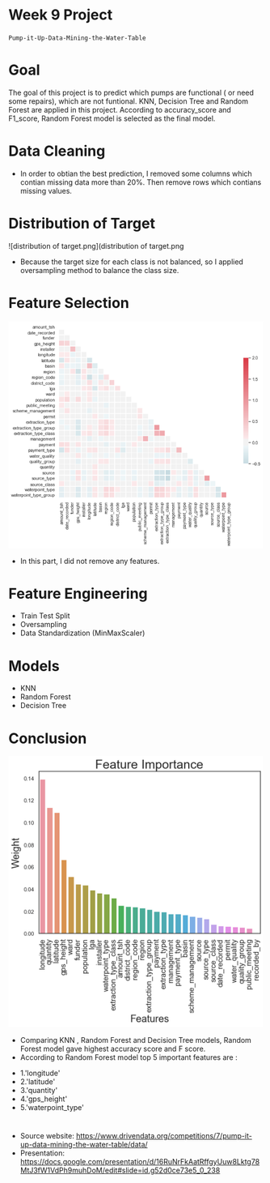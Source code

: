# Week 9 Project  
`Pump-it-Up-Data-Mining-the-Water-Table`

# Goal
The goal of this project is to predict which pumps are functional ( or need some repairs), which are not funtional. KNN, Decision Tree and Random Forest are applied in this project. According to accuracy_score and F1_score, Random Forest model is selected as the final model. 

# Data Cleaning  
- In order to obtian the best prediction, I removed some columns which contian missing data more than 20%. Then remove rows which contians missing values.

# Distribution of Target
![distribution of target.png](distribution of target.png
 - Because the target size for each class is not balanced, so I applied oversampling method to balance the class size.
# Feature Selection
![matrix.png](matrix.png)
- In this part, I did not remove any features.  
# Feature Engineering
- Train Test Split
- Oversampling
- Data Standardization (MinMaxScaler)
# Models
- KNN         
- Random Forest 
- Decision Tree
# Conclusion
![feature_importance.png](feature_importance.png)
- Comparing KNN , Random Forest and Decision Tree models, Random Forest model gave highest accuracy score and F score.  
- According to Random Forest model top 5 important features are :
 * 1.'longitude' 
 * 2.'latitude'
 * 3.'quantity'
 * 4.'gps_height'
 * 5.'waterpoint_type'
 
 
 #    
- Source website: https://www.drivendata.org/competitions/7/pump-it-up-data-mining-the-water-table/data/
- Presentation:
https://docs.google.com/presentation/d/16RuNrFkAatRffgyUuw8Lktg78MtJ3fW1VdPh9muhDoM/edit#slide=id.g52d0ce73e5_0_238
